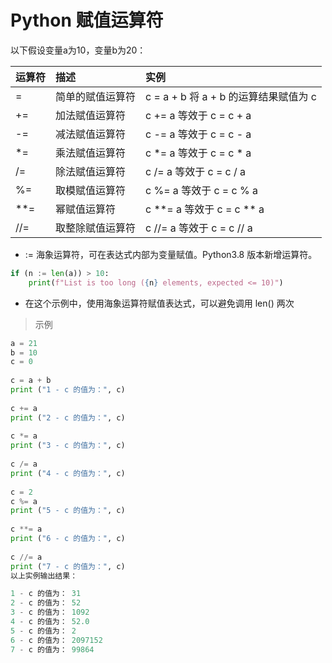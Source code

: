 
# Python 赋值运算符
以下假设变量a为10，变量b为20：

运算符|	描述	|实例
|:-- |:-- |:--|
=	|简单的赋值运算符	|c = a + b 将 a + b 的运算结果赋值为 c
+=	|加法赋值运算符	|c += a 等效于 c = c + a
-=	|减法赋值运算符	|c -= a 等效于 c = c - a
*=	|乘法赋值运算符	|c *= a 等效于 c = c * a
/=	|除法赋值运算符	|c /= a 等效于 c = c / a
%=	|取模赋值运算符	|c %= a 等效于 c = c % a
**=	|幂赋值运算符	|c **= a 等效于 c = c ** a
//=	|取整除赋值运算符	|c //= a 等效于 c = c // a

- :=	海象运算符，可在表达式内部为变量赋值。Python3.8 版本新增运算符。


```python
if (n := len(a)) > 10:
    print(f"List is too long ({n} elements, expected <= 10)")
```
- 在这个示例中，使用海象运算符赋值表达式，可以避免调用 len() 两次


>示例
```python
a = 21
b = 10
c = 0
 
c = a + b
print ("1 - c 的值为：", c)
 
c += a
print ("2 - c 的值为：", c)
 
c *= a
print ("3 - c 的值为：", c)
 
c /= a 
print ("4 - c 的值为：", c)
 
c = 2
c %= a
print ("5 - c 的值为：", c)
 
c **= a
print ("6 - c 的值为：", c)
 
c //= a
print ("7 - c 的值为：", c)
以上实例输出结果：

1 - c 的值为： 31
2 - c 的值为： 52
3 - c 的值为： 1092
4 - c 的值为： 52.0
5 - c 的值为： 2
6 - c 的值为： 2097152
7 - c 的值为： 99864
```

